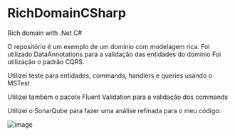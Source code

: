 # RichDomainCSharp
Rich domain with .Net C#


O repositório é um exemplo de um domínio com modelagem rica. Foi utilizado DataAnnotations para a validação das entidades do domínio
Foi utilização o padrão CQRS.

Utilizei teste para entidades, commands, handlers e queries usando o MSTest


Utilizei também o pacote Fluent Validation para a validação dos commands

Utilizei o SonarQube para fazer uma análise refinada para o meu código:

![image](https://user-images.githubusercontent.com/57327840/180348620-64b5cd80-d1c4-46a6-88ce-9dfea995ce6b.png)
